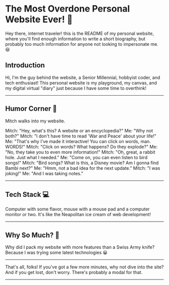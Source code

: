 # The Most Overdone Personal Website Ever! :rocket:

Hey there, internet traveler! this is the README of my personal website, where you'll find enough information to write a short biography, but probably too much information for anyone not looking to impersonate me. :laughing:


## Introduction

Hi, I'm the guy behind the website, a Senior Millennial, hobbyist coder, and tech enthusiast! This personal website is my playground, my canvas, and my digital virtual "diary" just because I have some time to overthink!

---


## Humor Corner :clown_face:

Mitch walks into my website.

Mitch: "Hey, what's this? A website or an encyclopedia?"
Me: "Why not both?"
Mitch: "I don't have time to read 'War and Peace' about your life!"
Me: "That's why I've made it interactive! You can click on words, man. WORDS!"
Mitch: "Click on words? What happens? Do they explode?"
Me: "No, they take you to even more information!"
Mitch: "Oh, great, a rabbit hole. Just what I needed."
Me: "Come on, you can even listen to bird songs!"
Mitch: "Bird songs? What is this, a Disney movie? Am I gonna find Bambi next?"
Me: "Hmm, not a bad idea for the next update."
Mitch: "I was joking!"
Me: "And I was taking notes."

---

## Tech Stack :computer:

Computer with some flavor, mouse with a mouse pad and a computer monitor or two. It's like the Neapolitan ice cream of web development!

---

## Why So Much? :thinking:

Why did I pack my website with more features than a Swiss Army knife? Because I was trying some latest technologies :grinning:

---

That's all, folks! If you've got a few more minutes, why not dive into the site? And if you get lost, don't worry. There's probably a modal for that.

---